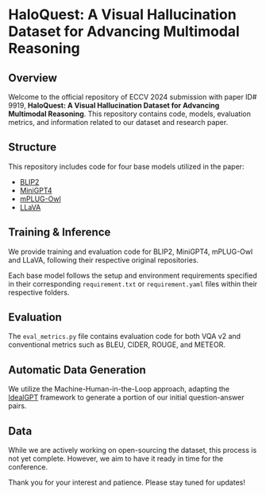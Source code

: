 # HaloQuest: A Visual Hallucination Dataset for Advancing Multimodal Reasoning

## Overview

Welcome to the official repository of ECCV 2024 submission with paper ID# 9919, **HaloQuest: A Visual Hallucination Dataset for Advancing Multimodal Reasoning**. This repository contains code, models, evaluation metrics, and information related to our dataset and research paper.

## Structure

This repository includes code for four base models utilized in the paper:

- [BLIP2](https://github.com/salesforce/LAVIS/tree/main)
- [MiniGPT4](https://github.com/Vision-CAIR/MiniGPT-4)
- [mPLUG-Owl](https://github.com/X-PLUG/mPLUG-Owl/tree/main)
- [LLaVA](https://github.com/haotian-liu/LLaVA#llava-weights)

## Training & Inference

We provide training and evaluation code for BLIP2, MiniGPT4, mPLUG-Owl and LLaVA, following their respective original repositories.

Each base model follows the setup and environment requirements specified in their corresponding `requirement.txt` or `requirement.yaml` files within their respective folders.

## Evaluation

The `eval_metrics.py` file contains evaluation code for both VQA v2 and conventional metrics such as BLEU, CIDER, ROUGE, and METEOR.

## Automatic Data Generation

We utilize the Machine-Human-in-the-Loop approach, adapting the [IdealGPT](https://github.com/Hxyou/IdealGPT) framework to generate a portion of our initial question-answer pairs.

## Data

While we are actively working on open-sourcing the dataset, this process is not yet complete. However, we aim to have it ready in time for the conference.

Thank you for your interest and patience. Please stay tuned for updates!

